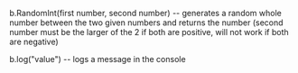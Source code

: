 b.RandomInt(first number, second number) -- generates a random whole number between the two given numbers and returns the number (second number must be the larger of the 2 if both are positive, will not work if both are negative)

b.log("value") -- logs a message in the console
